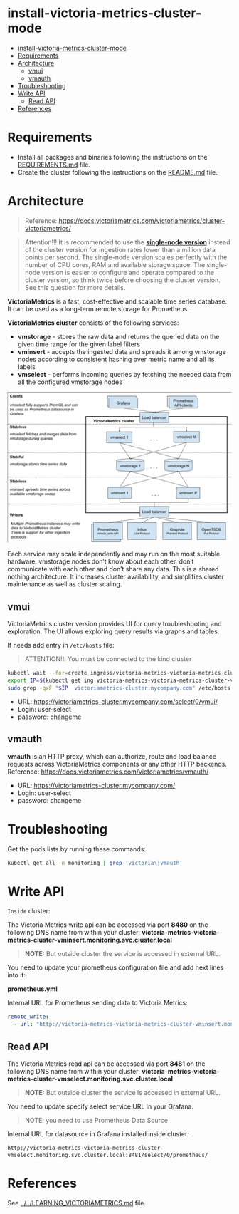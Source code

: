 # install-victoria-metrics-cluster-mode

<!-- TOC -->

- [install-victoria-metrics-cluster-mode](#install-victoria-metrics-cluster-mode)
- [Requirements](#requirements)
- [Architecture](#architecture)
  - [vmui](#vmui)
  - [vmauth](#vmauth)
- [Troubleshooting](#troubleshooting)
- [Write API](#write-api)
  - [Read API](#read-api)
- [References](#references)

<!-- TOC -->

# Requirements

- Install all packages and binaries following the instructions on the [REQUIREMENTS.md](../../REQUIREMENTS.md) file.
- Create the cluster following the instructions on the [README.md](../../README.md#create-the-cluster-and-deploy-applications) file.

# Architecture

> Reference: https://docs.victoriametrics.com/victoriametrics/cluster-victoriametrics/

> Attention!!! It is recommended to use the [**single-node version**](https://github.com/VictoriaMetrics/VictoriaMetrics) instead of the cluster version for ingestion rates lower than a million data points per second. The single-node version scales perfectly with the number of CPU cores, RAM and available storage space. The single-node version is easier to configure and operate compared to the cluster version, so think twice before choosing the cluster version. See this question for more details.

**VictoriaMetrics** is a fast, cost-effective and scalable time series database. It can be used as a long-term remote storage for Prometheus.

**VictoriaMetrics cluster** consists of the following services:

- **vmstorage** - stores the raw data and returns the queried data on the given time range for the given label filters
- **vminsert** - accepts the ingested data and spreads it among vmstorage nodes according to consistent hashing over metric name and all its labels
- **vmselect** - performs incoming queries by fetching the needed data from all the configured vmstorage nodes

![vm-cluster-mode](../../images/vm-cluster-mode.png)

Each service may scale independently and may run on the most suitable hardware. vmstorage nodes don’t know about each other, don’t communicate with each other and don’t share any data. This is a shared nothing architecture. It increases cluster availability, and simplifies cluster maintenance as well as cluster scaling.


## vmui

VictoriaMetrics cluster version provides UI for query troubleshooting and exploration. The UI allows exploring query results via graphs and tables.

If needs add entry in ``/etc/hosts`` file:

> ATTENTION!!! You must be connected to the kind cluster

```bash
kubectl wait --for=create ingress/victoria-metrics-victoria-metrics-cluster-vmauth --timeout=900s -n monitoring
export IP=$(kubectl get ing victoria-metrics-victoria-metrics-cluster-vmauth -n monitoring -o json | jq -r .status.loadBalancer.ingress[].ip)
sudo grep -qxF "$IP  victoriametrics-cluster.mycompany.com" /etc/hosts || sudo sh -c "echo '$IP  victoriametrics-cluster.mycompany.com' >> /etc/hosts"
```

- URL: https://victoriametrics-cluster.mycompany.com/select/0/vmui/
- Login: user-select
- password: changeme

## vmauth

**vmauth** is an HTTP proxy, which can authorize, route and load balance requests across VictoriaMetrics components or any other HTTP backends.
Reference: https://docs.victoriametrics.com/victoriametrics/vmauth/

- URL: https://victoriametrics-cluster.mycompany.com/
- Login: user-select
- password: changeme

# Troubleshooting

Get the pods lists by running these commands:

```bash
kubectl get all -n monitoring | grep 'victoria\|vmauth'
```

# Write API

``Inside`` cluster:

The Victoria Metrics write api can be accessed via port **8480** on the following DNS name from within your cluster: **victoria-metrics-victoria-metrics-cluster-vminsert.monitoring.svc.cluster.local**

> **NOTE:** But outside cluster the service is accessed in external URL.

You need to update your prometheus configuration file and add next lines into it:

**prometheus.yml**

Internal URL for Prometheus sending data to Victoria Metrics:

```yaml
remote_write:
  - url: "http://victoria-metrics-victoria-metrics-cluster-vminsert.monitoring.svc.cluster.local:8480/insert/0/prometheus/"
```

## Read API

The Victoria Metrics read api can be accessed via port **8481** on the following DNS name from within your cluster: **victoria-metrics-victoria-metrics-cluster-vmselect.monitoring.svc.cluster.local**

> **NOTE:** But outside cluster the service is accessed in external URL.

You need to update specify select service URL in your Grafana:

> NOTE: you need to use Prometheus Data Source

Internal URL for datasource in Grafana installed inside cluster:

```
http://victoria-metrics-victoria-metrics-cluster-vmselect.monitoring.svc.cluster.local:8481/select/0/prometheus/
```

# References

See [../../LEARNING_VICTORIAMETRICS.md](../../LEARNING_VICTORIAMETRICS.md) file.
